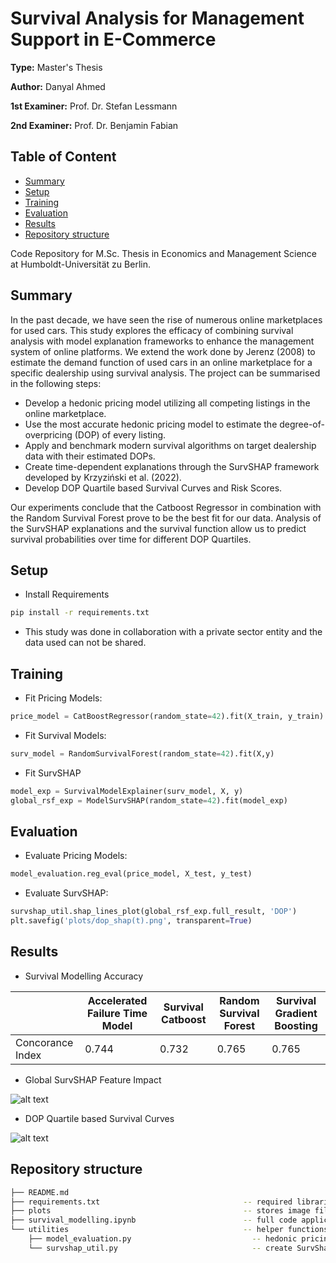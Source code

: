 # Survival Analysis for Management Support in E-Commerce

**Type:** Master's Thesis

**Author:** Danyal Ahmed

**1st Examiner:** Prof. Dr. Stefan Lessmann

**2nd Examiner:** Prof. Dr. Benjamin Fabian


## Table of Content

- [Summary](#summary)
- [Setup](#setup)
- [Training](#training)
- [Evaluation](#evaluation)
- [Results](#results)
- [Repository structure](-Repository-structure)

Code Repository for M.Sc. Thesis in Economics and Management Science at Humboldt-Universität zu Berlin.

## Summary
In the past decade, we have seen the rise of numerous online marketplaces for used cars. This study explores the efficacy of combining survival analysis with model explanation frameworks to enhance the management system of online platforms. We extend the work done by Jerenz (2008) to estimate the demand function of used cars in an online marketplace for a specific dealership using survival analysis. The project can be summarised in the following steps:

- Develop a hedonic pricing model utilizing all competing listings in the online marketplace. 
- Use the most accurate hedonic pricing model to estimate the degree-of-overpricing (DOP) of every listing.
- Apply and benchmark modern survival algorithms on target dealership data with their estimated DOPs.
- Create time-dependent explanations through the SurvSHAP framework developed by Krzyziński et al. (2022).
- Develop DOP Quartile based Survival Curves and Risk Scores.

Our experiments conclude that the Catboost Regressor in combination with the Random Survival Forest prove to be the best fit for our data. Analysis of the SurvSHAP explanations and the survival function allow us to predict survival probabilities over time for different DOP Quartiles.

## Setup

- Install Requirements
```bash
pip install -r requirements.txt
```

- This study was done in collaboration with a private sector entity and the data used can not be shared.

## Training
- Fit Pricing Models:
```python
price_model = CatBoostRegressor(random_state=42).fit(X_train, y_train)
```
- Fit Survival Models:
```python
surv_model = RandomSurvivalForest(random_state=42).fit(X,y)
```
- Fit SurvSHAP
```python
model_exp = SurvivalModelExplainer(surv_model, X, y)
global_rsf_exp = ModelSurvSHAP(random_state=42).fit(model_exp)
```

## Evaluation
- Evaluate Pricing Models:
```python
model_evaluation.reg_eval(price_model, X_test, y_test)
```

- Evaluate SurvSHAP:
```python
survshap_util.shap_lines_plot(global_rsf_exp.full_result, 'DOP')
plt.savefig('plots/dop_shap(t).png', transparent=True)
```

## Results
- Survival Modelling Accuracy

|                  | Accelerated Failure Time Model | Survival Catboost | Random Survival Forest | Survival Gradient Boosting |
| ---------------  | ------------------------------ | ----------------- | ---------------------- | -------------------------- |
| Concorance Index |              0.744             |       0.732       |         0.765          |           0.765            |

- Global SurvSHAP Feature Impact

![alt text](https://github.com/danyalahmed247/HU-Thesis/blob/f6b6e173359e05ef6967b7504e3b69371a943c94/plots/mean_shap(t).png?raw=true)

- DOP Quartile based Survival Curves

![alt text](https://github.com/danyalahmed247/HU-Thesis/blob/25bf5d5b8f75b7aa805e23433d5061c17ec8d193/plots/survival_function.png?raw=true)


## Repository structure

```bash
├── README.md
├── requirements.txt                                -- required libraries
├── plots                                           -- stores image files
├── survival_modelling.ipynb                        -- full code application
└── utilities                                       -- helper functions
    ├── model_evaluation.py                           -- hedonic pricing model evaluation
    └── survshap_util.py                              -- create SurvShap plots               
```

